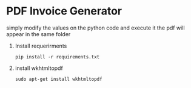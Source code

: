 # PDF Invoice Generator

simply modify the values on the python code and execute it
the pdf will appear in the same folder

1. Install requerirments

    ```
    pip install -r requirements.txt
    ```


2. install wkhtmltopdf

    ```
    sudo apt-get install wkhtmltopdf
    ```